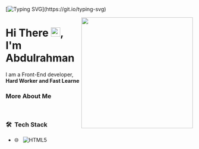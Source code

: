 [![Typing SVG](https://readme-typing-svg.herokuapp.com?font=open+Sans&color=%2319C8FA&size=24&duration=3000&lines=Front-End+Web+Developer;HTML+%7C+CSS+%7C+JavaScript;...)](https://git.io/typing-svg)

<div>
 <img align="right" src="https://camo.githubusercontent.com/992babdffd8c74a1502de375fbdf7e4d54773242/68747470733a2f2f6d656469612e67697068792e636f6d2f6d656469612f53576f536b4e36447854737a71494b4571762f67697068792e676966" width="auto" height="300px"/>
 </div> 
 
<h1 align="left">Hi There <img src="https://raw.githubusercontent.com/MartinHeinz/MartinHeinz/master/wave.gif" width="25px">, I'm Abdulrahman</h1>
 I am a Front-End developer, <b>Hard Worker and Fast Learne</b>
<br />







### More About Me

<br />

<h3> 🛠 &nbsp;Tech Stack</h3>

- 🌐 &nbsp; 
 ![HTML5](https://img.shields.io/github/all-contributors/AbdulrahmanFE/AbdulrahmanFE/main?color=%23333&label=HTML5&logo=HTML&logoColor=%23333&style=flat-square)
